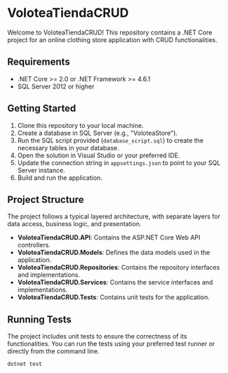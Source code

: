 # VoloteaTiendaCRUD

Welcome to VoloteaTiendaCRUD! This repository contains a .NET Core project for an online clothing store application with CRUD functionalities.

## Requirements

- .NET Core >= 2.0 or .NET Framework >= 4.6.1
- SQL Server 2012 or higher

## Getting Started

1. Clone this repository to your local machine.
2. Create a database in SQL Server (e.g., "VoloteaStore").
3. Run the SQL script provided (`database_script.sql`) to create the necessary tables in your database.
4. Open the solution in Visual Studio or your preferred IDE.
5. Update the connection string in `appsettings.json` to point to your SQL Server instance.
6. Build and run the application.

## Project Structure

The project follows a typical layered architecture, with separate layers for data access, business logic, and presentation.

- **VoloteaTiendaCRUD.API**: Contains the ASP.NET Core Web API controllers.
- **VoloteaTiendaCRUD.Models**: Defines the data models used in the application.
- **VoloteaTiendaCRUD.Repositories**: Contains the repository interfaces and implementations.
- **VoloteaTiendaCRUD.Services**: Contains the service interfaces and implementations.
- **VoloteaTiendaCRUD.Tests**: Contains unit tests for the application.

## Running Tests

The project includes unit tests to ensure the correctness of its functionalities. You can run the tests using your preferred test runner or directly from the command line.

```bash
dotnet test
